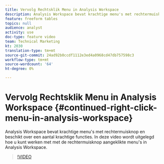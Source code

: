 ```yaml
---
title: Vervolg Rechtsklik Menu in Analysis Workspace
description: Analysis Workspace bevat krachtige menu's met rechtermuisknop en beschikt over een aantal krachtige functies. In deze video wordt uitgelegd hoe u kunt werken met met de rechtermuisknop aangeklikte menu's in Analysis Workspace.
feature: freeform tables
topics: null
audience: analyst
activity: use
doc-type: feature video
team: Technical Marketing
kt: 2030
translation-type: tm+mt
source-git-commit: 24ad92b0ccdf1112e3ed4a0968cd47db757598c3
workflow-type: tm+mt
source-wordcount: '64'
ht-degree: 0%

---
```



# Vervolg Rechtsklik Menu in Analysis Workspace {#continued-right-click-menu-in-analysis-workspace}

Analysis Workspace bevat krachtige menu&#39;s met rechtermuisknop en beschikt over een aantal krachtige functies. In deze video wordt uitgelegd hoe u kunt werken met met de rechtermuisknop aangeklikte menu&#39;s in Analysis Workspace.

>[!VIDEO](https://video.tv.adobe.com/v/23982/?quality=12)
